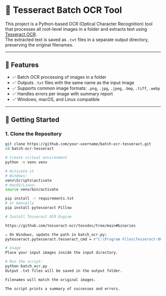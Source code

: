 # 🧠 Tesseract Batch OCR Tool

This project is a Python-based OCR (Optical Character Recognition) tool that processes all root-level images in a folder and extracts text using [Tesseract OCR](https://github.com/tesseract-ocr/tesseract).  
The extracted text is saved as `.txt` files in a separate output directory, preserving the original filenames.

---

## 📌 Features

- ✅ Batch OCR processing of images in a folder  
- ✅ Outputs `.txt` files with the same name as the input image  
- ✅ Supports common image formats: `.png`, `.jpg`, `.jpeg`, `.bmp`, `.tiff`, `.webp`  
- ✅ Handles errors per image with summary report  
- ✅ Windows, macOS, and Linux compatible

---

## 🚀 Getting Started

### 1. Clone the Repository

```bash
git clone https://github.com/your-username/batch-ocr-tesseract.git
cd batch-ocr-tesseract

# Create virtual environment
python -m venv venv

# Activate it
# Windows:
venv\Scripts\activate
# macOS/Linux:
source venv/bin/activate

pip install -r requirements.txt
# or manually 
pip install pytesseract Pillow 

# Install Tesseract OCR Engine

https://github.com/tesseract-ocr/tessdoc/tree/main#binaries

⚠️ On Windows, update the path in batch_ocr.py:
pytesseract.pytesseract.tesseract_cmd = r"C:\Program Files\Tesseract-OCR\tesseract.exe"

# Usage
Place your input images inside the input directory.

# Run the script:
python batch_ocr.py
Output .txt files will be saved in the output folder.

Filenames will match the original images.

The script prints a summary of successes and errors.
